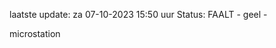 laatste update: 
za 07-10-2023 15:50   uur 
Status: FAALT - geel - 
<div class="service Y">microstation</div>